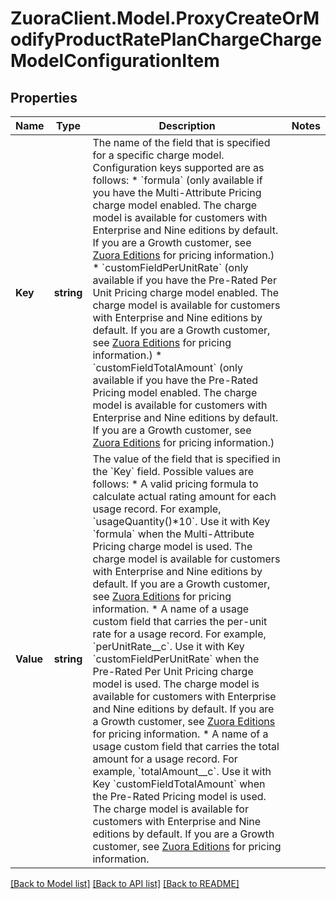 # ZuoraClient.Model.ProxyCreateOrModifyProductRatePlanChargeChargeModelConfigurationItem

## Properties

Name | Type | Description | Notes
------------ | ------------- | ------------- | -------------
**Key** | **string** | The name of the field that is specified for a specific charge model.  Configuration keys supported are as follows:  * &#x60;formula&#x60; (only available if you have the Multi-Attribute Pricing charge model enabled. The charge model is available for customers with Enterprise and Nine editions by default. If you are a Growth customer, see [Zuora Editions](https://knowledgecenter.zuora.com/BB_Introducing_Z_Business/C_Zuora_Editions) for pricing information.) * &#x60;customFieldPerUnitRate&#x60; (only available if you have the Pre-Rated Per Unit Pricing charge model enabled. The charge model is available for customers with Enterprise and Nine editions by default. If you are a Growth customer, see [Zuora Editions](https://knowledgecenter.zuora.com/BB_Introducing_Z_Business/C_Zuora_Editions) for pricing information.) * &#x60;customFieldTotalAmount&#x60; (only available if you have the Pre-Rated Pricing model enabled. The charge model is available for customers with Enterprise and Nine editions by default. If you are a Growth customer, see [Zuora Editions](https://knowledgecenter.zuora.com/BB_Introducing_Z_Business/C_Zuora_Editions) for pricing information.)  | 
**Value** | **string** | The value of the field that is specified in the &#x60;Key&#x60; field.  Possible values are follows:  * A valid pricing formula to calculate actual rating amount for each usage record. For example, &#x60;usageQuantity()*10&#x60;. Use it with Key &#x60;formula&#x60; when the Multi-Attribute Pricing charge model is used. The charge model is available for customers with Enterprise and Nine editions by default. If you are a Growth customer, see [Zuora Editions](https://knowledgecenter.zuora.com/BB_Introducing_Z_Business/C_Zuora_Editions) for pricing information. * A name of a usage custom field that carries the per-unit rate for a usage record. For example, &#x60;perUnitRate__c&#x60;. Use it with Key &#x60;customFieldPerUnitRate&#x60; when the Pre-Rated Per Unit Pricing charge model is used. The charge model is available for customers with Enterprise and Nine editions by default. If you are a Growth customer, see [Zuora Editions](https://knowledgecenter.zuora.com/BB_Introducing_Z_Business/C_Zuora_Editions) for pricing information. * A name of a usage custom field that carries the total amount for a usage record. For example, &#x60;totalAmount__c&#x60;. Use it with Key &#x60;customFieldTotalAmount&#x60; when the Pre-Rated Pricing model is used. The charge model is available for customers with Enterprise and Nine editions by default. If you are a Growth customer, see [Zuora Editions](https://knowledgecenter.zuora.com/BB_Introducing_Z_Business/C_Zuora_Editions) for pricing information.  | 

[[Back to Model list]](../README.md#documentation-for-models) [[Back to API list]](../README.md#documentation-for-api-endpoints) [[Back to README]](../README.md)


